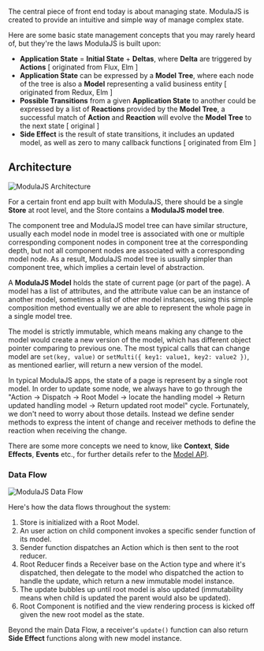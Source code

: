 The central piece of front end today is about managing state. ModulaJS is created to provide an intuitive and simple way of manage complex state.

Here are some basic state management concepts that you may rarely heard of, but they're the laws ModulaJS is built upon:

- __Application State__ = __Initial State__ + __Deltas__, where __Delta__ are triggered by __Actions__ [ originated from Flux, Elm ]
- __Application State__ can be expressed by a __Model Tree__, where each node of the tree is also a __Model__ representing a valid business entity [ originated from Redux, Elm ]
- __Possible Transitions__ from a given __Application State__ to another could be expressed by a list of __Reactions__ provided by the __Model Tree__, a successful match of __Action__ and __Reaction__ will evolve the __Model Tree__ to the next state [ original ]
- __Side Effect__ is the result of state transitions, it includes an updated model, as well as zero to many callback functions [ originated from Elm ]

## Architecture

![ModulaJS Architecture](https://image.ibb.co/d255yp/modula.png)

For a certain front end app built with ModulaJS, there should be a single **Store** at root level, and the Store contains a **ModulaJS model tree**.

The component tree and ModulaJS model tree can have similar structure, usually each model node in model tree is associated with one or multiple corresponding component nodes in component tree at the corresponding depth, but not all component nodes are associated with a corresponding model node. As a result, ModulaJS model tree is usually simpler than component tree, which implies a certain level of abstraction.

A **ModulaJS Model** holds the state of current page (or part of the page).
A model has a list of attributes, and the attribute value can be an instance of another model, sometimes a list of other model instances, using this simple composition method eventually we are able to represent the whole page in a single model tree.

The model is strictly immutable, which means making any change to the model would create a new version of the model, which has different object pointer comparing to previous one.
The most typical calls that can change model are `set(key, value)` or `setMulti({ key1: value1, key2: value2 })`, as mentioned earlier, will return a new version of the model.

In typical ModulaJS apps, the state of a page is represent by a single root model.
In order to update some node, we always have to go through the "Action -> Dispatch -> Root Model -> locate the handling model -> Return updated handling model -> Return updated root model" cycle.
Fortunately, we don't need to worry about those details. Instead we define sender methods to express the intent of change and receiver methods to define the reaction when receiving the change.

There are some more concepts we need to know, like **Context**, **Side Effects**, **Events** etc., for further details refer to the [Model API](#docs-model-api).

### Data Flow

![ModulaJS Data Flow](https://image.ibb.co/cEFAW9/modula_dataflow.png)

Here's how the data flows throughout the system:

1. Store is initialized with a Root Model.
2. An user action on child component invokes a specific sender function of its model.
3. Sender function dispatches an Action which is then sent to the root reducer.
4. Root Reducer finds a Receiver base on the Action type and where it's dispatched, then delegate to the model who dispatched the action to handle the update, which return a new immutable model instance.
5. The update bubbles up until root model is also updated (immutability means when child is updated the parent would also be updated).
6. Root Component is notified and the view rendering process is kicked off given the new root model as the state.

Beyond the main Data Flow, a receiver's `update()` function can also return **Side Effect** functions along with new model instance.
